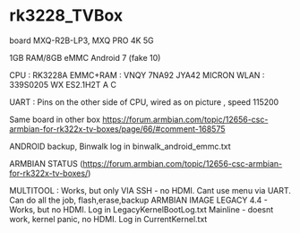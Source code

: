 # rk3228_TVBox
board MXQ-R2B-LP3, MXQ PRO 4K 5G 

1GB RAM/8GB eMMC
Android 7 (fake 10)

CPU : RK3228A
EMMC+RAM : VNQY 7NA92 JYA42 MICRON
WLAN : 339S0205 WX ES2.1H2T A C

UART : Pins on the other side of CPU, wired as on picture , speed 115200

Same board in other box
https://forum.armbian.com/topic/12656-csc-armbian-for-rk322x-tv-boxes/page/66/#comment-168575


ANDROID backup, Binwalk log in binwalk_android_emmc.txt


ARMBIAN STATUS (https://forum.armbian.com/topic/12656-csc-armbian-for-rk322x-tv-boxes/)

MULTITOOL : Works, but only VIA SSH - no HDMI. Cant use menu via UART. Can do all the job, flash,erase,backup
ARMBIAN IMAGE
LEGACY 4.4 - Works, but no HDMI. Log in LegacyKernelBootLog.txt
Mainline - doesnt work, kernel panic, no HDMI. Log in CurrentKernel.txt
